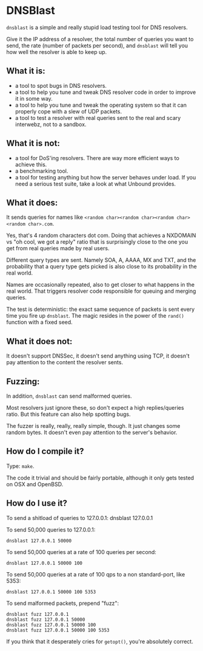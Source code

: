 DNSBlast
========

`dnsblast` is a simple and really stupid load testing tool for DNS resolvers.

Give it the IP address of a resolver, the total number of queries you
want to send, the rate (number of packets per second), and `dnsblast`
will tell you how well the resolver is able to keep up.

What it is:
-----------

- a tool to spot bugs in DNS resolvers.
- a tool to help you tune and tweak DNS resolver code in order to
improve it in some way.
- a tool to help you tune and tweak the operating system so that it
can properly cope with a slew of UDP packets.
- a tool to test a resolver with real queries sent to the real and
scary interwebz, not to a sandbox.

What it is not:
---------------

- a tool for DoS'ing resolvers. There are way more efficient ways to
achieve this.
- a benchmarking tool.
- a tool for testing anything but how the server behaves under load.
If you need a serious test suite, take a look at what Unbound
provides.

What it does:
-------------

It sends queries for names like
`<random char><random char><random char><random char>.com`.

Yes, that's 4 random characters dot com. Doing that achieves a
NXDOMAIN vs "oh cool, we got a reply" ratio that is surprisingly close
to the one you get from real queries made by real users.

Different query types are sent. Namely SOA, A, AAAA, MX and TXT, and
the probability that a query type gets picked is also close to its
probability in the real world.

Names are occasionally repeated, also to get closer to what happens in
the real world. That triggers resolver code responsible for queuing
and merging queries.

The test is deterministic: the exact same sequence of packets is sent
every time you fire up `dnsblast`. The magic resides in the power of
the `rand()` function with a fixed seed.

What it does not:
-----------------

It doesn't support DNSSec, it doesn't send anything using TCP, it
doesn't pay attention to the content the resolver sents.

Fuzzing:
--------

In addition, `dnsblast` can send malformed queries.

Most resolvers just ignore these, so don't expect a high
replies/queries ratio. But this feature can also help spotting bugs.

The fuzzer is really, really, really simple, though. It just changes
some random bytes. It doesn't even pay attention to the server's
behavior.

How do I compile it?
--------------------

Type: `make`.

The code it trivial and should be fairly portable, although it only
gets tested on OSX and OpenBSD.

How do I use it?
----------------

To send a shitload of queries to 127.0.0.1:
    dnsblast 127.0.0.1

To send 50,000 queries to 127.0.0.1:

    dnsblast 127.0.0.1 50000

To send 50,000 queries at a rate of 100 queries per second:

    dnsblast 127.0.0.1 50000 100

To send 50,000 queries at a rate of 100 qps to a non standard-port, like 5353:

    dnsblast 127.0.0.1 50000 100 5353

To send malformed packets, prepend "fuzz":

    dnsblast fuzz 127.0.0.1
    dnsblast fuzz 127.0.0.1 50000
    dnsblast fuzz 127.0.0.1 50000 100
    dnsblast fuzz 127.0.0.1 50000 100 5353

If you think that it desperately cries for `getopt()`, you're absolutely correct.

